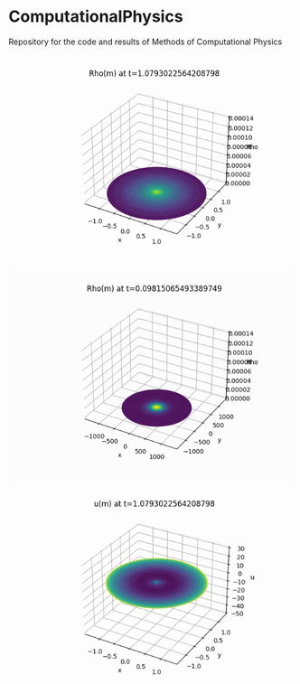 # ComputationalPhysics
Repository for the code and results of Methods of Computational Physics

![density_m](rho_m.gif)
![density_r](rho_r.gif)
![u_m](u_m.gif)
